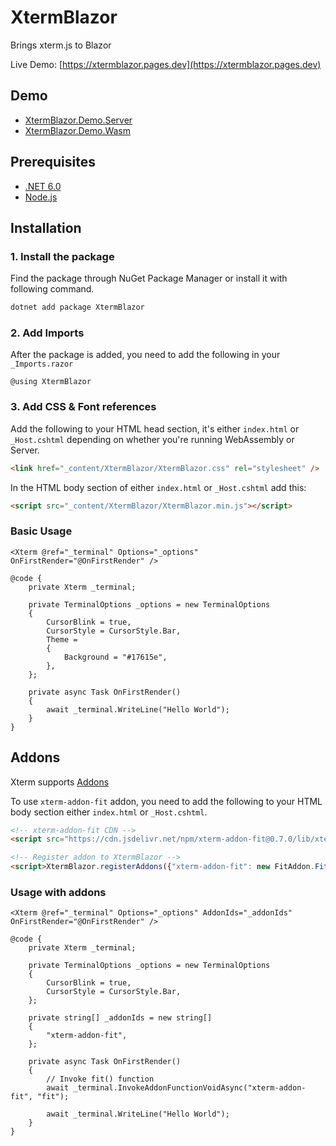 # XtermBlazor

Brings xterm.js to Blazor

Live Demo: [https://xtermblazor.pages.dev](https://xtermblazor.pages.dev)

## Demo
- [XtermBlazor.Demo.Server](/XtermBlazor.Demo.Server/Pages/Index.razor)
- [XtermBlazor.Demo.Wasm](/XtermBlazor.Demo.Wasm/Pages/Index.razor)

## Prerequisites

- [.NET 6.0](https://dotnet.microsoft.com/download/dotnet/6.0)
- [Node.js](https://nodejs.org/en/download/)

## Installation

### 1. Install the package

Find the package through NuGet Package Manager or install it with following command.

```sh
dotnet add package XtermBlazor
```

### 2. Add Imports

After the package is added, you need to add the following in your `_Imports.razor`

```razor
@using XtermBlazor
```

### 3. Add CSS & Font references

Add the following to your HTML head section, it's either `index.html` or `_Host.cshtml` depending on whether you're running WebAssembly or Server.

```html
<link href="_content/XtermBlazor/XtermBlazor.css" rel="stylesheet" />
```

In the HTML body section of either `index.html` or `_Host.cshtml` add this:

```html
<script src="_content/XtermBlazor/XtermBlazor.min.js"></script>
```

### Basic Usage

```razor
<Xterm @ref="_terminal" Options="_options" OnFirstRender="@OnFirstRender" />

@code {
    private Xterm _terminal;

    private TerminalOptions _options = new TerminalOptions
    {
        CursorBlink = true,
        CursorStyle = CursorStyle.Bar,
        Theme =
        {
            Background = "#17615e",
        },
    };
    
    private async Task OnFirstRender()
    {
        await _terminal.WriteLine("Hello World");
    }
}
```

## Addons
Xterm supports [Addons](https://github.com/xtermjs/xterm.js/tree/master/addons)

To use `xterm-addon-fit` addon, you need to add the following to your HTML body section either `index.html` or `_Host.cshtml`.

```html
<!-- xterm-addon-fit CDN -->
<script src="https://cdn.jsdelivr.net/npm/xterm-addon-fit@0.7.0/lib/xterm-addon-fit.min.js"></script>

<!-- Register addon to XtermBlazor -->
<script>XtermBlazor.registerAddons({"xterm-addon-fit": new FitAddon.FitAddon()});</script>
```

### Usage with addons

```razor
<Xterm @ref="_terminal" Options="_options" AddonIds="_addonIds" OnFirstRender="@OnFirstRender" />

@code {
    private Xterm _terminal;

    private TerminalOptions _options = new TerminalOptions
    {
        CursorBlink = true,
        CursorStyle = CursorStyle.Bar,
    };
    
    private string[] _addonIds = new string[]
    {
        "xterm-addon-fit",
    };
    
    private async Task OnFirstRender()
    {
        // Invoke fit() function
        await _terminal.InvokeAddonFunctionVoidAsync("xterm-addon-fit", "fit");
        
        await _terminal.WriteLine("Hello World");
    }
}
```
